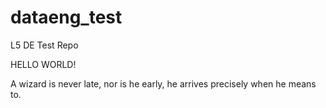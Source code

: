 # dataeng_test
L5 DE Test Repo

HELLO WORLD!

A wizard is never late, nor is he early, he arrives precisely when he means to.